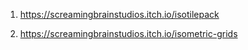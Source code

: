1. https://screamingbrainstudios.itch.io/isotilepack

2. https://screamingbrainstudios.itch.io/isometric-grids

